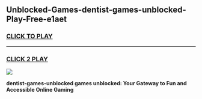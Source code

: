 
## Unblocked-Games-dentist-games-unblocked-Play-Free-e1aet
<h3>
<a href="https://premium76.site?title=dentist-games-unblocked&ref=19M">CLICK TO PLAY</a></h3>
<hr>

<h3>
<a href="https://premium76.site?title=dentist-games-unblocked&ref=19M">CLICK 2 PLAY</a>
  
</h3>

<a href="https://premium76.site?title=dentist-games-unblocked&ref=19M"><img src="https://clearcache.store/games.png"></a>


**dentist-games-unblocked games unblocked: Your Gateway to Fun and Accessible Online Gaming**
